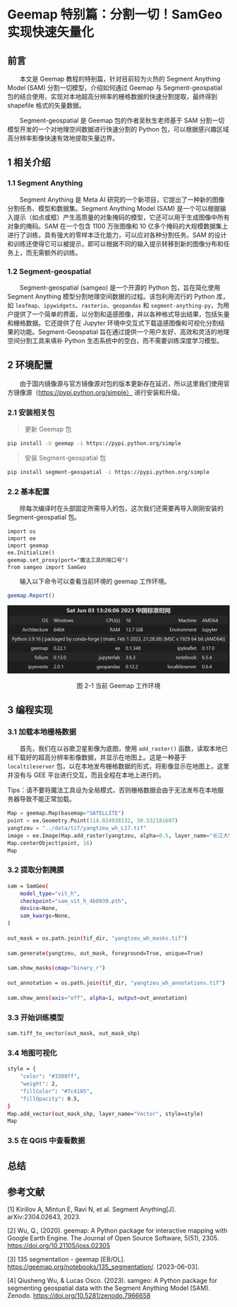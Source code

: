 # Geemap 特别篇：分割一切！SamGeo 实现快速矢量化



## 前言

&emsp;&emsp;本文是 Geemap 教程的特别篇，针对目前较为火热的 Segment Anything Model (SAM) 分割一切模型，介绍如何通过 Geemap 与 Segment-geospatial 包的结合使用，实现对本地超高分辨率的栅格数据的快速分割提取，最终得到 shapefile 格式的矢量数据。

&emsp;&emsp;Segment-geospatial 是 Geemap 包的作者吴秋生老师基于 SAM 分割一切模型开发的一个对地理空间数据进行快速分割的 Python 包，可以根据感兴趣区域高分辨率影像快速有效地提取矢量边界。



## 1 相关介绍

### 1.1 Segment Anything

&emsp;&emsp;Segment Anything 是 Meta AI 研究的一个新项目，它提出了一种新的图像分割任务、模型和数据集。Segment Anything Model (SAM) 是一个可以根据输入提示（如点或框）产生高质量的对象掩码的模型，它还可以用于生成图像中所有对象的掩码。SAM 在一个包含 1100 万张图像和 10 亿多个掩码的大规模数据集上进行了训练，具有强大的零样本泛化能力，可以应对各种分割任务。SAM 的设计和训练还使得它可以被提示，即可以根据不同的输入提示转移到新的图像分布和任务上，而无需额外的训练。



### 1.2 Segment-geospatial

&emsp;&emsp;Segment-geospatial (samgeo) 是一个开源的 Python 包，旨在简化使用 Segment Anything 模型分割地理空间数据的过程。该包利用流行的 Python 库，如 `leafmap`、`ipywidgets`、`rasterio`、`geopandas` 和 `segment-anything-py`，为用户提供了一个简单的界面，以分割和遥感图像，并以各种格式导出结果，包括矢量和栅格数据。它还提供了在 Jupyter 环境中交互式下载遥感图像和可视化分割结果的功能。Segment-Geospatial 旨在通过提供一个用户友好、高效和灵活的地理空间分割工具来填补 Python 生态系统中的空白，而不需要训练深度学习模型。



## 2 环境配置

&emsp;&emsp;由于国内镜像源与官方镜像源对包的版本更新存在延迟，所以这里我们使用官方镜像源（https://pypi.python.org/simple） 进行安装和升级。

### 2.1 安装相关包

> 更新 Geemap 包

```sh
pip install -U geemap -i https://pypi.python.org/simple
```

> 安装 Segment-geospatial 包

```sh
pip install segment-geospatial -i https://pypi.python.org/simple
```

### 2.2 基本配置

&emsp;&emsp;除每次编译时在头部固定所需导入的包，这次我们还需要再导入刚刚安装的 Segment-geospatial 包。

```
import os
import ee
import geemap
ee.Initialize()
geemap.set_proxy(port="魔法工具的端口号")
from samgeo import SamGeo
```

&emsp;&emsp;输入以下命令可以查看当前环境的 geemap 工作环境。

```sh
geemap.Report()
```

![image-20230603133018752](./img/image-20230603133018752.png)

<center>图 2-1 当前 Geemap 工作环境</center>



## 3 编程实现

### 3.1 加载本地栅格数据

&emsp;&emsp;首先，我们在以谷歌卫星影像为底图，使用 `add_raster()` 函数，读取本地已经下载好的超高分辨率影像数据，并显示在地图上。这是一种基于 `localtileserver` 包，以在本地发布栅格数据的形式，将影像显示在地图上，这里并没有与 GEE 平台进行交互，而且全程在本地上进行的。

Tips：请不要将魔法工具设为全局模式，否则栅格数据会由于无法发布在本地服务器导致不能正常加载。

```python
Map = geemap.Map(basemap="SATELLITE")
point = ee.Geometry.Point(114.024938132, 30.532181687)
yangtzeu = "../data/tif/yangtzeu_wh_L17.tif"
image = ee.Image(Map.add_raster(yangtzeu, alpha=0.5, layer_name="长江大学武汉校区"))
Map.centerObject(point, 16)
Map
```



### 3.2 提取分割腌膜

```sh
sam = SamGeo(
    model_type="vit_h",
    checkpoint="sam_vit_h_4b8939.pth",
    device=None,
    sam_kwargs=None,
)

out_mask = os.path.join(tif_dir, "yangtzeu_wh_masks.tif")

sam.generate(yangtzeu, out_mask, foreground=True, unique=True)

sam.show_masks(cmap="binary_r")

out_annotation = os.path.join(tif_dir, "yangtzeu_wh_annotations.tif")

sam.show_anns(axis="off", alpha=1, output=out_annotation)
```





### 3.3 开始训练模型

```python
sam.tiff_to_vector(out_mask, out_mask_shp)
```





### 3.4 地图可视化



```sh
style = {
    "color": "#3388ff",
    "weight": 2,
    "fillColor": "#7c4185",
    "fillOpacity": 0.5,
}
Map.add_vector(out_mask_shp, layer_name="Vector", style=style)
Map
```





### 3.5 在 QGIS 中查看数据





## 总结









## 参考文献

[1] Kirillov A, Mintun E, Ravi N, et al. Segment Anything[J]. arXiv:2304.02643, 2023.

[2] Wu, Q., (2020). geemap: A Python package for interactive mapping with Google Earth Engine. The Journal of Open Source Software, 5(51), 2305. https://doi.org/10.21105/joss.02305

[3] 135 segmentation - geemap [EB/OL]. https://geemap.org/notebooks/135_segmentation/. [2023-06-03].

[4] Qiusheng Wu, & Lucas Osco. (2023). samgeo: A Python package for segmenting geospatial data with the Segment Anything Model (SAM). Zenodo. https://doi.org/10.5281/zenodo.7966658